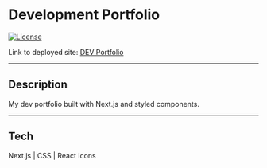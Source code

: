 # Development Portfolio

[![License](https://img.shields.io/badge/License-MIT-blue.svg)](https://opensource.org/licenses/MIT)

Link to deployed site: [DEV Portfolio](https://collinporter.dev)

<hr>

## Description

My dev portfolio built with Next.js and styled components.

<hr>

## Tech

Next.js | CSS | React Icons
